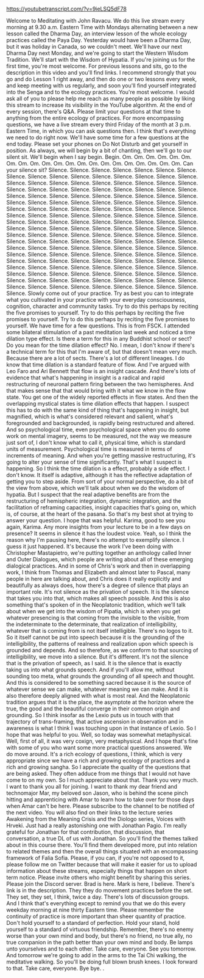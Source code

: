 https://youtubetranscript.com/?v=9ieLSQ5dF78

 Welcome to Meditating with John Ravacu. We do this live stream every morning at 9.30 a.m. Eastern Time with Mondays alternating between a new lesson called the Dharma Day, an interview lesson of the whole ecology practices called the Paya Day. Yesterday would have been a Dharma Day, but it was holiday in Canada, so we couldn't meet. We'll have our next Dharma Day next Monday, and we're going to start the Western Wisdom Tradition. We'll start with the Wisdom of Hypatia. If you're joining us for the first time, you're most welcome. For previous lessons and sits, go to the description in this video and you'll find links. I recommend strongly that you go and do Lesson 1 right away, and then do one or two lessons every week, and keep meeting with us regularly, and soon you'll find yourself integrated into the Senga and to the ecology practices. You're most welcome. I would ask all of you to please help me reach as many people as possible by liking this stream to increase its visibility in the YouTube algorithm. At the end of every session, there's Q&A. Please limit your questions at that time to anything from the entire ecology of practices. For more encompassing questions, we have a live stream every third Friday of the month at 3 p.m. Eastern Time, in which you can ask questions then. I think that's everything we need to do right now. We'll have some time for a few questions at the end today. Please set your phones on Do Not Disturb and get yourself in position. As always, we will begin by a bit of chanting, then we'll go to our silent sit. We'll begin when I say begin. Begin. Om. Om. Om. Om. Om. Om. Om. Om. Om. Om. Om. Om. Om. Om. Om. Om. Om. Om. Om. Om. Om. Can your silence sit? Silence. Silence. Silence. Silence. Silence. Silence. Silence. Silence. Silence. Silence. Silence. Silence. Silence. Silence. Silence. Silence. Silence. Silence. Silence. Silence. Silence. Silence. Silence. Silence. Silence. Silence. Silence. Silence. Silence. Silence. Silence. Silence. Silence. Silence. Silence. Silence. Silence. Silence. Silence. Silence. Silence. Silence. Silence. Silence. Silence. Silence. Silence. Silence. Silence. Silence. Silence. Silence. Silence. Silence. Silence. Silence. Silence. Silence. Silence. Silence. Silence. Silence. Silence. Silence. Silence. Silence. Silence. Silence. Silence. Silence. Silence. Silence. Silence. Silence. Silence. Silence. Silence. Silence. Silence. Silence. Silence. Silence. Silence. Silence. Silence. Silence. Silence. Silence. Silence. Silence. Silence. Silence. Silence. Silence. Silence. Silence. Silence. Silence. Silence. Silence. Silence. Silence. Silence. Silence. Silence. Silence. Silence. Silence. Silence. Silence. Silence. Silence. Silence. Silence. Silence. Silence. Silence. Silence. Silence. Silence. Silence. Silence. Silence. Silence. Silence. Silence. Silence. Silence. Silence. Silence. Silence. Silence. Silence. Silence. Silence. Silence. Silence. Silence. Silence. Silence. Silence. Silence. Silence. Silence. Silence. Silence. Silence. Silence. Silence. Silence. Silence. Silence. Silence. Silence. Silence. Silence. Silence. Silence. Silence. Silence. Silence. Silence. Silence. Silence. Silence. Silence. Silence. Silence. Silence. Silence. Slowly come out of your practice. Try as best you can to integrate what you cultivated in your practice with your everyday consciousness, cognition, character and community tasks. Try to do this perhaps by reciting the five promises to yourself. Try to do this perhaps by reciting the five promises to yourself. Try to do this perhaps by reciting the five promises to yourself. We have time for a few questions. This is from FSCK. I attended some bilateral stimulation of a past meditation last week and noticed a time dilation type effect. Is there a term for this in any Buddhist school or sect? Do you mean for the time dilation effect? No. I mean, I don't know if there's a technical term for this that I'm aware of, but that doesn't mean very much. Because there are a lot of sects. There's a lot of different lineages. I do know that time dilation is a standard feature of flow. And I've argued with Leo Faro and Ari Bennett that flow is an insight cascade. And there's lots of evidence that what's happening in insight is a radical and rapid restructuring of neuronal pattern firing between the two hemispheres. And that makes sense that that would bring with it what we know in the flow state. You get one of the widely reported effects in flow states. And then the overlapping mystical states is time dilation effects that happen. I suspect this has to do with the same kind of thing that's happening in insight, but magnified, which is what's considered relevant and salient, what's foregrounded and backgrounded, is rapidly being restructured and altered. And so psychological time, even psychological space when you do some work on mental imagery, seems to be measured, not the way we measure just sort of, I don't know what to call it, physical time, which is standard units of measurement. Psychological time is measured in terms of increments of meaning. And when you're getting massive restructuring, it's going to alter your sense of time significantly. That's what I suspect is happening. So I think the time dilation is a effect, probably a side effect. I don't know. It itself is adaptive, although it has the reflective adaptation of getting you to step aside. From sort of your normal perspective, do a bit of the view from above, which we'll talk about when we do the wisdom of hypatia. But I suspect that the real adaptive benefits are from the restructuring of hemispheric integration, dynamic integration, and the facilitation of reframing capacities, insight capacities that's going on, which is, of course, at the heart of the pasana. So that's my best shot at trying to answer your question. I hope that was helpful. Karima, good to see you again, Karima. Any more insights from your lecture to be in a few days on presence? It seems in silence it has the loudest voice. Yeah, so I think the reason why I'm pausing here, there's no attempt to exemplify silence. I guess it just happened. It's because the work I've been doing with Christopher Mastapietro, we're putting together an anthology called Inner and Outer Dialogues, which people are writing about all of these emerging dialogical practices. And in some of Chris's work and then in overlapping work, I think from Thomas and Elizabeth and almost later to Pascal, many people in here are talking about, and Chris does it really explicitly and beautifully as always does, how there's a degree of silence that plays an important role. It's not silence as the privation of speech. It is the silence that takes you into that, which makes all speech possible. And this is also something that's spoken of in the Neoplatonic tradition, which we'll talk about when we get into the wisdom of Pipatia, which is when you get whatever presencing is that coming from the invisible to the visible, from the indeterminate to the determinate, that realization of intelligibility, whatever that is coming from is not itself intelligible. There's no logos to it. So it itself cannot be put into speech because it is the grounding of the intelligibility, the patterns of realness and realization upon which speech is grounded and depends. And so therefore, as we conform to that sourcing of intelligibility, we move into a silence. But it's different. It's not the silence that is the privation of speech, as I said. It is the silence that is exactly taking us into what grounds speech. And if you'll allow me, without sounding too meta, what grounds the grounding of all speech and thought. And this is considered to be something sacred because it is the source of whatever sense we can make, whatever meaning we can make. And it is also therefore deeply aligned with what is most real. And the Neoplatonic tradition argues that it is the place, the asymptote at the horizon where the true, the good and the beautiful converge in their common origin and grounding. So I think insofar as the Lexio puts us in touch with that trajectory of trans-framing, that active ascension in observation and in awareness is what I think I was touching upon in that instance of Lexio. So I hope that was helpful to you. Well, so today was somewhat metaphysical. Well, first of all, it was very coxign, very metaphysical. And I hope that's fine with some of you who want some more practical questions answered. We do move around. It's a rich ecology of questions, I think, which is very appropriate since we have a rich and growing ecology of practices and a rich and growing sangha. So I appreciate the quality of the questions that are being asked. They often adduce from me things that I would not have come to on my own. So I much appreciate about that. Thank you very much. I want to thank you all for joining. I want to thank my dear friend and technomajor Mar, my beloved son Jason, who is behind the scene pinch hitting and apprenticing with Amar to learn how to take over for those days when Amar can't be here. Please subscribe to the channel to be notified of the next video. You will also find on their links to the lecture series Awakening from the Meaning Crisis and the Diologo series, Voices with Hrveki. Just had a really astonishing one with Jonathan Pagio. I'm really grateful for Jonathan for that contribution, that discussion, that conversation, a true DL of us with Jonathan. So you'll find the themes talked about in this course there. You'll find them developed more, put into relation to related themes and then the overall things situated with an encompassing framework of Falia Sofia. Please, if you can, if you're not opposed to it, please follow me on Twitter because that will make it easier for us to upload information about these streams, especially things that happen on short term notice. Please invite others who might benefit by sharing this series. Please join the Discord server. Brad is here. Mark is here, I believe. There's link is in the description. They they do movement practices before the set. They set, they set, I think, twice a day. There's lots of discussion groups. And I think that's everything except to remind you that we do this every weekday morning at nine thirty Eastern time. Please remember the continuity of practice is more important than sheer quantity of practice. Don't hold yourself to a standard of perfection. Hold your stand, hold yourself to a standard of virtuous friendship. Remember, there's no enemy worse than your own mind and body, but there's no friend, no true ally, no true companion in the path better than your own mind and body. Be lamps unto yourselves and to each other. Take care, everyone. See you tomorrow. And tomorrow we're going to add in the arms to the Tai Chi walking, the meditative walking. So you'll be doing full blown brush knees. I look forward to that. Take care, everyone. Bye bye. .